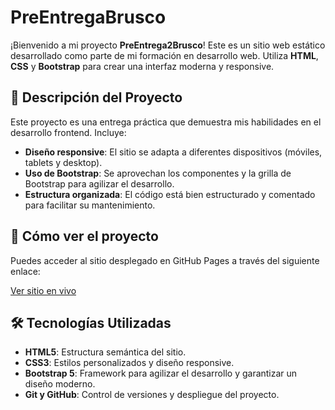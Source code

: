 # PreEntregaBrusco

¡Bienvenido a mi proyecto **PreEntrega2Brusco**! Este es un sitio web estático desarrollado como parte de mi formación en desarrollo web. Utiliza **HTML**, **CSS** y **Bootstrap** para crear una interfaz moderna y responsive.

## 📌 Descripción del Proyecto

Este proyecto es una entrega práctica que demuestra mis habilidades en el desarrollo frontend. Incluye:

- **Diseño responsive**: El sitio se adapta a diferentes dispositivos (móviles, tablets y desktop).
- **Uso de Bootstrap**: Se aprovechan los componentes y la grilla de Bootstrap para agilizar el desarrollo.
- **Estructura organizada**: El código está bien estructurado y comentado para facilitar su mantenimiento.

## 🚀 Cómo ver el proyecto

Puedes acceder al sitio desplegado en GitHub Pages a través del siguiente enlace:

[Ver sitio en vivo](https://agustinbrusco97.github.io/EntregaProyectoFinal/)

## 🛠️ Tecnologías Utilizadas

- **HTML5**: Estructura semántica del sitio.
- **CSS3**: Estilos personalizados y diseño responsive.
- **Bootstrap 5**: Framework para agilizar el desarrollo y garantizar un diseño moderno.
- **Git y GitHub**: Control de versiones y despliegue del proyecto.


